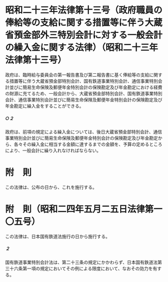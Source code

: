 # 昭和二十三年法律第十三号（政府職員の俸給等の支給に関する措置等に伴う大蔵省預金部外三特別会計に対する一般会計の繰入金に関する法律）（昭和二十三年法律第十三号）
政府は、臨時給与委員会の第一報告書及び第二報告書に基く俸給等の支給に関する措置等に伴う大蔵省預金部特別会計、国有鉄道事業特別会計、通信事業特別会計並びに簡易生命保険及郵便年金特別会計の保険勘定及び年金勘定における経費の財源に充てるため、一般会計から、大蔵省預金部特別会計、国有鉄道事業特別会計、通信事業特別会計並びに簡易生命保険及郵便年金特別会計の保険勘定及び年金勘定に繰入金をすることができる。
##### ○２
政府は、前項の規定による繰入金については、後日大蔵省預金部特別会計、通信事業特別会計並びに簡易生命保険及郵便年金特別会計の保険勘定及び年金勘定から、各々その繰入金に相当する金額に達するまでの金額を、予算の定めるところにより、一般会計に繰り入れなければならない。
# 附　則
この法律は、公布の日から、これを施行する。
# 附　則（昭和二四年五月二五日法律第一〇五号）
この法律は、日本国有鉄道法施行の日から施行する。
##### ２
国有鉄道事業特別会計法は、第二十三条の規定にかかわらず、日本国有鉄道法第三十六条第一項の規定においてその例による限度において、なおその効力を有する。

